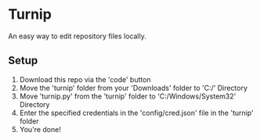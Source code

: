 # Turnip
An easy way to edit repository files locally.
## Setup
1. Download this repo via the 'code' button
2. Move the 'turnip' folder from your 'Downloads' folder to 'C:/' Directory
3. Move 'turnip.py' from the 'turnip' folder to 'C:/Windows/System32' Directory
4. Enter the specified credentials in the 'config/cred.json' file in the 'turnip' folder
5. You're done!
